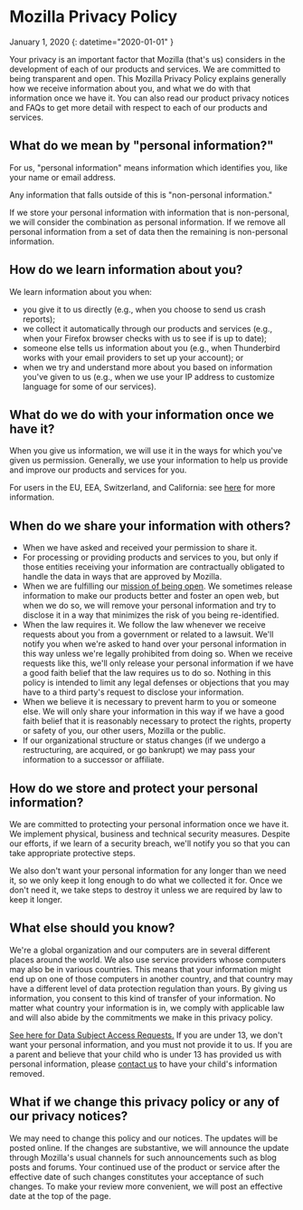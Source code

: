 # Mozilla Privacy Policy

January 1, 2020
{: datetime="2020-01-01" }

Your privacy is an important factor that Mozilla (that's us) considers in the development of each of our products and services. We are committed to being transparent and open. This Mozilla Privacy Policy explains generally how we receive information about you, and what we do with that information once we have it. You can also read our product privacy notices and FAQs to get more detail with respect to each of our products and services. 

## What do we mean by "personal information?"

For us, "personal information" means information which identifies you, like your name or email address.

Any information that falls outside of this is "non-personal information."

If we store your personal information with information that is non-personal, we will consider the combination as personal information. If we remove all personal information from a set of data then the remaining is non-personal information.

## How do we learn information about you?

We learn information about you when:

* you give it to us directly (e.g., when you choose to send us crash reports);
* we collect it automatically through our products and services (e.g., when your Firefox browser checks with us to see if is up to date);
* someone else tells us information about you (e.g., when Thunderbird works with your email providers to set up your account); or
* when we try and understand more about you based on information you've given to us (e.g., when we use your IP address to customize language for some of our services).

## What do we do with your information once we have it?

When you give us information, we will use it in the ways for which you've given us permission. Generally, we use your information to help us provide and improve our products and services for you.

For users in the EU, EEA, Switzerland, and California: see [here](https://support.mozilla.org/kb/information-eu-eea-and-swiss-users) for more information.

## When do we share your information with others?

* When we have asked and received your permission to share it.
* For processing or providing products and services to you, but only if those entities receiving your information are contractually obligated to handle the data in ways that are approved by Mozilla.
* When we are fulfilling our [mission of being open](https://www.mozilla.org/about/manifesto/). We sometimes release information to make our products better and foster an open web, but when we do so, we will remove your personal information and try to disclose it in a way that minimizes the risk of you being re-identified.
* When the law requires it. We follow the law whenever we receive requests about you from a government or related to a lawsuit. We'll notify you when we're asked to hand over your personal information in this way unless we're legally prohibited from doing so. When we receive requests like this, we'll only release your personal information if we have a good faith belief that the law requires us to do so. Nothing in this policy is intended to limit any legal defenses or objections that you may have to a third party's request to disclose your information.
* When we believe it is necessary to prevent harm to you or someone else. We will only share your information in this way if we have a good faith belief that it is reasonably necessary to protect the rights, property or safety of you, our other users, Mozilla or the public.
* If our organizational structure or status changes (if we undergo a restructuring, are acquired, or go bankrupt) we may pass your information to a successor or affiliate.

## How do we store and protect your personal information?

We are committed to protecting your personal information once we have it. We implement physical, business and technical security measures. Despite our efforts, if we learn of a security breach, we'll notify you so that you can take appropriate protective steps.

We also don't want your personal information for any longer than we need it, so we only keep it long enough to do what we collected it for. Once we don't need it, we take steps to destroy it unless we are required by law to keep it longer.

## What else should you know?

We're a global organization and our computers are in several different places around the world. We also use service providers whose computers may also be in various countries. This means that your information might end up on one of those computers in another country, and that country may have a different level of data protection regulation than yours. By giving us information, you consent to this kind of transfer of your information. No matter what country your information is in, we comply with applicable law and will also abide by the commitments we make in this privacy policy.

[See here for Data Subject Access Requests.](https://app.onetrust.com/app/#/webform/4ba08202-2ede-4934-a89e-f0b0870f95f0) If you are under 13, we don't want your personal information, and you must not provide it to us. If you are a parent and believe that your child who is under 13 has provided us with personal information, please [contact us](https://www.mozilla.org/privacy/#contact) to have your child's information removed.

## What if we change this privacy policy or any of our privacy notices?

We may need to change this policy and our notices.  The updates will be posted online. If the changes are substantive, we will announce the update through Mozilla's usual channels for such announcements such as blog posts and forums. Your continued use of the product or service after the effective date of such changes constitutes your acceptance of such changes. To make your review more convenient, we will post an effective date at the top of the page.
